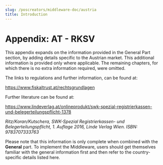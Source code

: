 ```yaml
---
slug: /poscreators/middleware-doc/austria
title: Introduction
---
```


# Appendix: AT - RKSV

This appendix expands on the information provided in the General Part section, by adding details specific to the Austrian market. This additional information is provided only where applicable. The remaining chapters, for which there is no extra information required, were omitted.

The links to regulations and further information, can be found at:

<https://www.fiskaltrust.at/rechtsgrundlagen>

Further literature can be found at:

https://www.lindeverlag.at/onlineprodukt/swk-spezial-registrierkassen-und-belegerteilungspflicht-1378

_Ritz/Koran/Kutschera, SWK-Spezial Registrierkassen- und Belegerteilungspflicht, 1. Auflage 2016, Linde Verlag Wien. ISBN: 9783707333763_

<div class="alert alert--warning" role="alert">Please note that this information is only complete when combined with the <b>General</b> part. To implement the Middleware, users should get themselves familiar with the general information first and then refer to the country-specific details listed here.</div>
